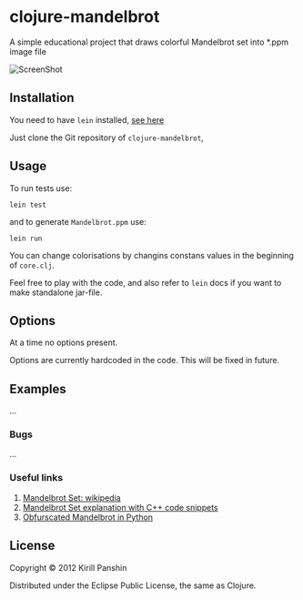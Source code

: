 # clojure-mandelbrot

A simple educational project that draws colorful Mandelbrot set into *.ppm image file

![ScreenShot](https://raw.github.com/kipanshi/clojure-mandelbrot/master/Mandelbrot.png)

## Installation

You need to have `lein` installed, [see here](https://github.com/technomancy/leiningen)

Just clone the Git repository of `clojure-mandelbrot`,

## Usage

To run tests use:

    lein test

and to generate `Mandelbrot.ppm` use:

    lein run

You can change colorisations by changins constans values in the
beginning of `core.clj`.

Feel free to play with the code, and also refer to
`lein` docs if you want to make standalone jar-file.

## Options

At a time no options present.

Options are currently hardcoded in the code.
This will be fixed in future.

## Examples

...

### Bugs

...

### Useful links

1) [Mandelbrot Set: wikipedia](http://en.wikipedia.org/wiki/Mandelbrot_set)
2) [Mandelbrot Set explanation with C++ code snippets](http://warp.povusers.org/Mandelbrot/)
3) [Obfurscated Mandelbrot in Python](http://preshing.com/20110926/high-resolution-mandelbrot-in-obfuscated-python)


## License

Copyright © 2012 Kirill Panshin

Distributed under the Eclipse Public License, the same as Clojure.
